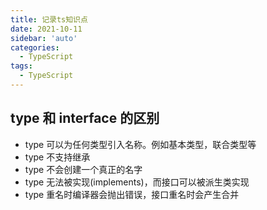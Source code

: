 ```yaml
---
title: 记录ts知识点
date: 2021-10-11
sidebar: 'auto'
categories:
  - TypeScript
tags:
  - TypeScript
---
```


## type 和 interface 的区别

- type 可以为任何类型引入名称。例如基本类型，联合类型等
- type 不支持继承
- type 不会创建一个真正的名字
- type 无法被实现(implements)，而接口可以被派生类实现
- type 重名时编译器会抛出错误，接口重名时会产生合并
